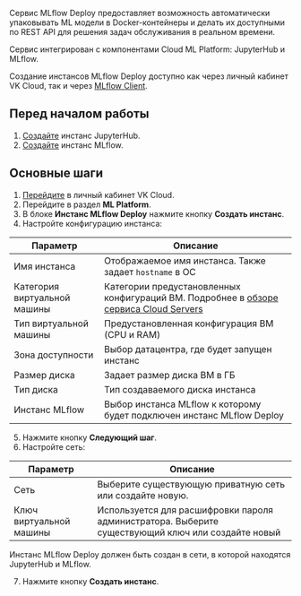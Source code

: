 Сервис MLflow Deploy предоставляет возможность автоматически упаковывать ML модели в Docker-контейнеры и делать их доступными по REST API для решения задач обслуживания в реальном времени.

Сервис интегрирован с компонентами Cloud ML Platform: JupyterHub и MLflow.

Создание инстансов MLflow Deploy доступно как через личный кабинет VK Cloud, так и через [MLflow Client](../../service-management/manage-mlflow-client/).

## Перед началом работы

1. [Создайте](../../../jupyterhub/quick-start/create/) инстанс JupyterHub.
2. [Создайте](../../../mlflow/quick-start/create/) инстанс MLflow.

## Основные шаги

1. [Перейдите](https://msk.cloud.vk.com/app/) в личный кабинет VK Cloud.
2. Перейдите в раздел **ML Platform**.
3. В блоке **Инстанс MLflow Deploy** нажмите кнопку **Создать инстанс**.
4. Настройте конфигурацию инстанса:

| Параметр               | Описание                                                               |
| ---                    | ---                                                                    |
| Имя инстанса           | Отображаемое имя инстанса. Также задает `hostname` в ОС                |
| Категория виртуальной машины | Категории предустановленных конфигураций ВМ. Подробнее в [обзоре сервиса Cloud Servers](/ru/computing/iaas/concepts/about#shablony_konfiguraciy) |
| Тип виртуальной машины | Предустановленная конфигурация ВМ (CPU и RAM)                          |
| Зона доступности       | Выбор датацентра, где будет запущен инстанс                            |
| Размер диска           | Задает размер диска ВМ в ГБ                                            |
| Тип диска              | Тип создаваемого диска инстанса                                        |
| Инстанс MLflow         | Выбор инстанса MLflow к которому будет подключен инстанс MLflow Deploy |

5. Нажмите кнопку **Следующий шаг**.
6. Настройте сеть:

| Параметр                | Описание                                                                                           |
| ---                     | ---                                                                                                |
| Сеть                    | Выберите существующую приватную сеть или создайте новую.                                           |
| Ключ виртуальной машины | Используется для расшифровки пароля администратора. Выберите существующий ключ или создайте новый  |

   <info>

   Инстанс MLflow Deploy должен быть создан в сети, в которой находятся JupyterHub и MLflow.

   </info>

7. Нажмите кнопку **Создать инстанс**.
